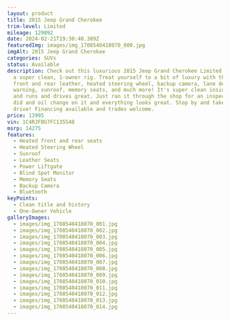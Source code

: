 ```yaml
---
layout: product
title: 2015 Jeep Grand Cherokee
trim-level: Limited
mileage: 129892
date: 2024-02-21T19:30:40.389Z
featuredImg: images/img_1708540418070_000.jpg
imgAlt: 2015 Jeep Grand Cherokee
categories: SUVs
status: Available
description: Check out this luxurious 2015 Jeep Grand Cherokee Limited! This is
  a super clean, 1-owner rig. Treat yourself to a bit of luxury with the heated
  front and rear leather, heated steering wheel, backup camera, lane departure
  warning, sunroof, memory seats, and much more! It's super clean inside and out
  and runs and drives great. Just ran it through the shop for an inspection and
  did and oil change on it and everything looks great. Stop by and take it for a
  drive! Financing available and trades welcome.
price: 13995
vin: 1C4RJFBG7FC135548
msrp: 14275
features:
  - Heated front and rear seats
  - Heated Steering Wheel
  - Sunroof
  - Leather Seats
  - Power Liftgate
  - Blind Spot Monitor
  - Memory Seats
  - Backup Camera
  - Bluetooth
keyPoints:
  - Clean title and history
  - One-Owner Vehicle
galleryImages:
  - images/img_1708540418070_001.jpg
  - images/img_1708540418070_002.jpg
  - images/img_1708540418070_003.jpg
  - images/img_1708540418070_004.jpg
  - images/img_1708540418070_005.jpg
  - images/img_1708540418070_006.jpg
  - images/img_1708540418070_007.jpg
  - images/img_1708540418070_008.jpg
  - images/img_1708540418070_009.jpg
  - images/img_1708540418070_010.jpg
  - images/img_1708540418070_011.jpg
  - images/img_1708540418070_012.jpg
  - images/img_1708540418070_013.jpg
  - images/img_1708540418070_014.jpg
---
```

